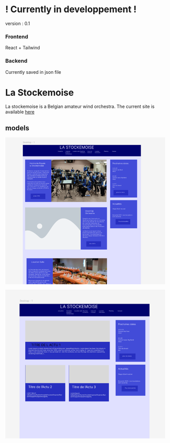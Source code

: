 # ! Currently in developpement !

version : 0.1

### Frontend

React + Tailwind

### Backend

Currently saved in json file

# La Stockemoise

La stockemoise is a Belgian amateur wind orchestra. The current site is available [here](https://stockemoise.be/)

## models

![model 1](/src/assets/images/model1.png)

![model 2](/src/assets/images/model2.png)